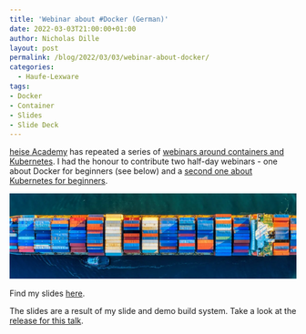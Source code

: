 ```yaml
---
title: 'Webinar about #Docker (German)'
date: 2022-03-03T21:00:00+01:00
author: Nicholas Dille
layout: post
permalink: /blog/2022/03/03/webinar-about-docker/
categories:
  - Haufe-Lexware
tags:
- Docker
- Container
- Slides
- Slide Deck
---
```

[heise Academy](https://heise-academy.de/) has repeated a series of [webinars around containers and Kubernetes](https://webinare.heise.de/kubernetes/). I had the honour to contribute two half-day webinars - one about Docker for beginners (see below) and a [second one about Kubernetes for beginners](https://dille.name/blog/2022/03/03/webinar-about-kubernetes/).

<img src="/media/2021/06/cameron-venti-1cqIcrWFQBI-unsplash_cropped.webp" style="object-fit: cover; object-position: center; width: 100%; height: 150px;" />

<!--more-->

Find my slides [here](https://dille.name/slides/2022-03-03/heise-Docker-und-Co-leicht-gemacht.html).

The slides are a result of my slide and demo build system. Take a look at the [release for this talk](https://github.com/nicholasdille/container-slides/releases/tag/20220303.1).
